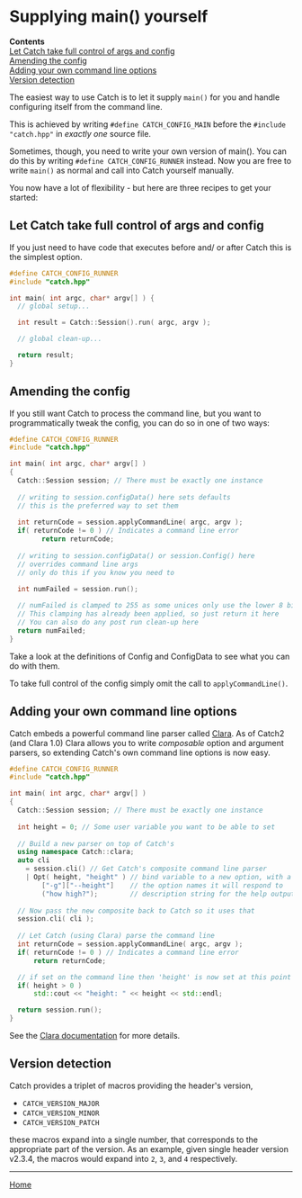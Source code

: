 <a id="top"></a>
# Supplying main() yourself

**Contents**<br>
[Let Catch take full control of args and config](#let-catch-take-full-control-of-args-and-config)<br>
[Amending the config](#amending-the-config)<br>
[Adding your own command line options](#adding-your-own-command-line-options)<br>
[Version detection](#version-detection)<br>

The easiest way to use Catch is to let it supply ```main()``` for you and handle configuring itself from the command line.

This is achieved by writing ```#define CATCH_CONFIG_MAIN``` before the ```#include "catch.hpp"``` in *exactly one* source file.

Sometimes, though, you need to write your own version of main(). You can do this by writing ```#define CATCH_CONFIG_RUNNER``` instead. Now you are free to write ```main()``` as normal and call into Catch yourself manually.

You now have a lot of flexibility - but here are three recipes to get your started:

## Let Catch take full control of args and config

If you just need to have code that executes before and/ or after Catch this is the simplest option.

```c++
#define CATCH_CONFIG_RUNNER
#include "catch.hpp"

int main( int argc, char* argv[] ) {
  // global setup...

  int result = Catch::Session().run( argc, argv );

  // global clean-up...

  return result;
}
```

## Amending the config

If you still want Catch to process the command line, but you want to programmatically tweak the config, you can do so in one of two ways:

```c++
#define CATCH_CONFIG_RUNNER
#include "catch.hpp"

int main( int argc, char* argv[] )
{
  Catch::Session session; // There must be exactly one instance
 
  // writing to session.configData() here sets defaults
  // this is the preferred way to set them
    
  int returnCode = session.applyCommandLine( argc, argv );
  if( returnCode != 0 ) // Indicates a command line error
        return returnCode;
 
  // writing to session.configData() or session.Config() here 
  // overrides command line args
  // only do this if you know you need to

  int numFailed = session.run();
  
  // numFailed is clamped to 255 as some unices only use the lower 8 bits.
  // This clamping has already been applied, so just return it here
  // You can also do any post run clean-up here
  return numFailed;
}
```

Take a look at the definitions of Config and ConfigData to see what you can do with them.

To take full control of the config simply omit the call to ```applyCommandLine()```.

## Adding your own command line options

Catch embeds a powerful command line parser called [Clara](https://github.com/philsquared/Clara). 
As of Catch2 (and Clara 1.0) Clara allows you to write _composable_ option and argument parsers, 
so extending Catch's own command line options is now easy.

```c++
#define CATCH_CONFIG_RUNNER
#include "catch.hpp"

int main( int argc, char* argv[] )
{
  Catch::Session session; // There must be exactly one instance
  
  int height = 0; // Some user variable you want to be able to set
  
  // Build a new parser on top of Catch's
  using namespace Catch::clara;
  auto cli 
    = session.cli() // Get Catch's composite command line parser
    | Opt( height, "height" ) // bind variable to a new option, with a hint string
        ["-g"]["--height"]    // the option names it will respond to
        ("how high?");        // description string for the help output
        
  // Now pass the new composite back to Catch so it uses that
  session.cli( cli ); 
  
  // Let Catch (using Clara) parse the command line
  int returnCode = session.applyCommandLine( argc, argv );
  if( returnCode != 0 ) // Indicates a command line error
      return returnCode;

  // if set on the command line then 'height' is now set at this point
  if( height > 0 )
      std::cout << "height: " << height << std::endl;

  return session.run();
}
```

See the [Clara documentation](https://github.com/philsquared/Clara/blob/master/README.md) for more details.


## Version detection

Catch provides a triplet of macros providing the header's version, 

* `CATCH_VERSION_MAJOR`
* `CATCH_VERSION_MINOR`
* `CATCH_VERSION_PATCH`

these macros expand into a single number, that corresponds to the appropriate
part of the version. As an example, given single header version v2.3.4,
the macros would expand into `2`, `3`, and `4` respectively.


---

[Home](Readme.md#top)
